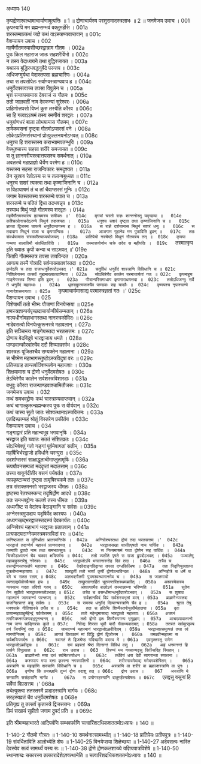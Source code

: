अध्यायः 140

कृपद्रोणाश्वत्थामाचार्याणामुत्पत्तिः ॥ 1 ॥ द्रोणाचार्यस्य परशुरामादस्त्रलाभः ॥ 2 ॥
जनमेजय उवाच ।	001  
कृपस्यापि मम ब्रह्मन्सम्भवं वक्तुमर्हसि ।	001a  
शरस्तम्बात्कथं जज्ञे कथं वाऽस्त्राण्यवाप्तवान् ॥	001c  
वैशम्पायन उवाच ।	002  
महर्षेर्गौतमस्यासीच्छरद्वान्नाम गौतमः ।	002a  
पुत्रः किल महाराज जातः सहशरैर्विभो ॥	002c  
न तस्य वेदाध्ययने तथा बुद्धिरजायत ।	003a  
यथास्य बुद्धिरभवद्धनुर्वेदे परन्तप ॥	003c  
अधिजग्मुर्यथा वेदास्तपसा ब्रह्मचारिणः ।	004a  
तथा स तपसोपेतः सर्वाण्यस्त्राण्यवाप ह ॥	004c  
धनुर्वेदपरत्वाच्च तपसा विपुलेन च ।	005a  
भृशं सन्तापयामास देवराजं स गौतमः ॥	005c  
ततो जालवतीं नाम देवकन्यां सुरेश्वरः ।	006a  
प्राहिणोत्तपसो विघ्नं कुरु तस्येति कौरव ॥	006c  
सा हि गत्वाऽऽश्रमं तस्य रमणीयं शरद्वतः ।	007a  
धनुर्बाणधरं बाला लोभयामास गौतमम् ॥	007c  
तामेकवसनां दृष्ट्वा गौतमोऽप्सरसं वने ।	008a  
लोकेऽप्रतिमसंस्थानां प्रोत्फुल्लनयनोऽभवत् ॥	008c  
धनुश्च हि शरास्तस्य कराभ्यामपतन्भुवि ।	009a  
वेपथुश्चास्य सहसा शरीरे समजायत ॥	009c  
स तु ज्ञानगरीयस्त्वात्तपसश्च समर्थनात् ।	010a  
अवतस्थे महाप्राज्ञो धैर्येण परमेण ह ॥	010c  
यस्तस्य सहसा राजन्विकारः समदृश्यत ।	011a  
तेन सुस्राव रेतोऽस्य स च तन्नान्वबुध्यत ॥	011c  
धनुश्च सशरं त्यक्त्वा तथा कृष्णाजिनानि च ।	012a  
स विहायाश्रमं तं च तां चैवाप्सरसं मुनिः ॥	012c  
जगाम रेतस्तत्तस्य शरस्तम्बे पपात च ।	013a  
शरस्तम्बे च पतितं द्विधा तदभवन्नृप ॥	013c  
तस्याथ मिथुं जज्ञे गौतमस्य शरद्वतः ।	014a  
`महर्षेर्गौतमस्यास्य ह्याश्रमस्य समीपतः ॥'	014c  
मृगयां चरतो राज्ञः शान्तनोस्तु यदृच्छया ॥	014e  
कश्चित्सेनाचरोऽरण्ये मिथुनं तदपश्यत ।	015a  
धनुश्च सशरं दृष्ट्वा तथा कृष्णाजिनानि च ॥	015c  
ज्ञात्वा द्विजस्य चापत्ये धनुर्वेदान्तगस्य ह ।	016a  
स राज्ञे दर्शयामास मिथुनं सशरं धनुः ॥	016c  
स तदादाय मिथुनं राजा च कृपयान्वितः ।	017a  
आजगाम गृहानेव मम पुत्राविति ब्रुवन् ॥	017c  
ततः संवर्धयामास संस्कारैश्चाप्ययोजयत् ।	018a  
प्रातिपेयो नरश्रेष्ठो मिथुनं गौतमस्य तत् ॥	018c  
कृपया यन्मया बालाविमौ संवर्धिताविति ।	019a  
तस्मात्तयोर्नाम चक्रे तदेव स महीपतिः ।	019c  
`तस्मात्कृप इति ख्यातः कृपी कन्या च साऽभवत् ॥'	019e  
पितापि गौतमस्तत्र तपसा तावविन्दत ।	020a  
आगत्य तस्मै गोत्रादि सर्वमाख्यातवांस्तदा ॥	020c  
`कृपोऽपि च तदा राजन्धनुर्वेदपरोऽभवत् ।'	021a  
चतुर्विधं धनुर्वेदं शास्त्राणि विविधानि च ॥	021c  
निशिलेनास्य तत्सर्वं गुह्यमाख्यातवान्पिता ।	022a  
सोऽचिरेणैव कालेन परमाचार्यतां गतः ॥	022c  
कृपमाहूय गाङ्गेयस्तव शिष्या इति ब्रुवन् ।	023a  
पौत्रान्परिसमाधाय कृपमाराधयत्तदा ॥	023c  
ततोऽधिजग्मुः सर्वे ते धनुर्वेदं महारथाः ।	024a  
धृतराष्ट्रात्मजाश्चैव पाण्डवाः सह यादवैः ॥	024c  
वृष्णयश्च नृपाश्चान्ये नानादेशसमागताः ।	025a  
`कृपमाचार्यमासाद्य परमास्त्रज्ञतां गतः ।'	025c  
वैशम्पायन उवाच ।	025  
विशेषार्थी ततो भीष्मः पौत्राणां विनयेप्सया ॥	025e  
इष्वस्त्रज्ञान्पर्यपृच्छदाचार्यान्वीर्यसम्मतान् ।	026a  
नाल्पधीर्नामहाभागस्तथा नानस्त्रकोविदः ॥	026c  
नादेवसत्वो विनयेत्कुरूनस्त्रे महावलान् ।	027a  
इति सञ्चिन्त्य गाङ्गेयस्तदा भरतसत्तमः ॥	027c  
द्रोणाय वेदविदुषे भारद्वाजाय धमते ।	028a  
पाण्डवान्कौरवांश्चैव ददौ शिष्यान्नरर्षभ ॥	028c  
शास्त्रतः पूजितश्चैव सम्यक्तेन महात्मना ।	029a  
स भीष्मेण महाभागस्तुष्टोऽस्त्रविदुषां वरः ॥	029c  
प्रतिजग्राह तान्सर्वाञ्शिष्यत्वेन महायशाः ।	030a  
शिक्षयामास च द्रोणो धनुर्वेदमशेषतः ॥	030c  
तेऽचिरेणैव कालेन सर्वशस्त्रविशारदाः ।	031a  
बभूवुः कौरवा राजन्पाण्डवाश्चामितौजसः ॥	031c  
जनमेजय उवाच ।	032  
कथं समभवद्द्रोणः कथं चास्त्राण्यवाप्तवान् ।	032a  
कथं चागात्कुरून्ब्रह्मन्कस्य पुत्रः स वीर्यवान् ॥	032c  
कथं चास्य सुतो जातः सोश्वत्थामाऽस्त्रवित्तमः ।	033a  
एतदिच्छाम्यहं श्रोतुं विस्तरेण प्रकीर्तय ॥	033c  
वैशम्पायन उवाच ।	034  
गङ्गाद्वारं प्रति महान्बभूव भगवानृषिः ।	034a  
भरद्वाज इति ख्यातः सततं संशितव्रतः ॥	034c  
सोऽभिषेक्तुं गतो गङ्गां पूर्वमेवागतां सतीम् ।	035a  
महर्षिभिर्भरद्वाजो हविर्धाने चरन्पुरा ॥	035c  
ददर्शाप्सरसं साक्षाद्धृताचीमाप्लुतामृषिः ।	036a  
रूपयौवनसम्पन्नां मददृप्तां मदालसाम् ॥	036c  
तस्या वायुर्नदीतीर वसनं पर्यवर्तत ।	037a  
व्यपकृष्टाम्बरां दृष्ट्वा तामृषिश्चकमे ततः ॥	037c  
तत्र संसक्तमनसो भरद्वाजस्य धीमतः ।	038a  
हृष्टस्य रेतश्चस्कन्द तदृषिर्द्रोण आदधे ॥	038c  
ततः समभवद्द्रोणः कलशे तस्य धीमतः ।	039a  
अध्यगीष्ट स वेदांश्च वेदाङ्गानि च सर्वशः ॥	039c  
अग्नेरस्त्रमुपादाय यदृषिर्वेद काश्यपः ।	040a  
अध्यगच्छद्भरद्वाजस्तदस्त्रं देवकार्यतः ॥	040c  
अग्निवेश्यं महाभागं भरद्वाजः प्रतापवान् ।	041a  
प्रत्यपादयदाग्नेयमस्त्रमस्त्रविदां वरः ॥	041c  
`कनिष्ठजातं स मुनिर्भ्राता भ्रातरमन्तिके ।	042a  
अग्निवेश्यस्तथा द्रोणं तदा भरतसत्तम ।'	042c  
भारद्वाजं तदाग्नेयं महास्त्रं प्रत्यपादयत् ॥	042e  
भरद्वाजसखा चासीत्पृषतो नाम पार्थिवः ।	043a  
तस्यापि द्रुपदो नाम तथा समभवत्सुतः ॥	043c  
स नित्यमाश्रमं गत्वा द्रोणेन सह पार्थिवः ।	044a  
चिक्रीडाध्ययनं चैव चकार क्षत्रियर्षभः ॥	044c  
ततो व्यतीते पृषते स राजा द्रुपदोऽभवत् ।	045a  
पञ्चालेषु महाबाहुरुत्तरेषु नरेश्वरः ॥	045c  
भरद्वाजोऽपि भगवानारुरोह दिवं तदा ।	046a  
तत्रैव च वसन्द्रोणस्तपस्तेपे महातपाः ॥	046c  
वेदवेदाङ्गविद्वान्स तपसा दग्धकिल्बिषः ।	047a  
ततः पितृनियुक्तात्मा पुत्रलोभान्महायशाः ॥	047c  
शारद्वतीं ततो भार्यां कृपीं द्रोणोऽन्वविन्दत ।	048a  
अग्निहोत्रे च धर्मे च दमे च सतत रताम् ॥	048c  
अलभद्गौतमी पुत्रमश्वत्थामानमेव च ।	049a  
स जातमात्रो व्यनदद्यथैवोच्चैःश्रवा हयः ॥	049c  
तच्छ्रुत्वान्तर्हितं भूतमन्तरिक्षस्थमब्रवीत् ।	050a  
अश्वस्येवास्य यत्स्थाम नदतः प्रदिशो गतम् ॥	050c  
अश्वत्थामैव बालोऽयं तस्मान्नाम्ना भविष्यति ।	051a  
सुतेन तेन सुप्रीतो भारद्वाजस्ततोऽभवत् ॥	051c  
तत्रैव च वसन्धीमान्धनुर्वेदपरोऽभवत् ।	052a  
स शुश्राव महात्मानं जामदग्न्यं परन्तपम् ॥	052c  
सर्वज्ञानविदं विप्रं सर्वशस्त्रभृतां वरम् ।	053a  
ब्राह्मणेभ्यस्तदा राजन्दित्सन्तं वसु सर्वशः ॥	053c  
स रामस्य धनुर्वेदं दिव्यान्यस्त्राणि चैव ह ।	054a  
श्रुत्वा तेषु मनश्चक्रे नीतिशास्त्रे तथैव च ॥	054c  
ततः स व्रतिभिः शिष्यैस्तपोयुक्तैर्महातपाः ।	055a  
वृतः प्रायान्महावाहुर्महेन्द्रं पर्वतोत्तमम् ॥	055c  
ततो महेन्द्रमासाद्य भारद्वाजो महातपाः ।	056a  
क्षत्रघ्नं तममित्रघ्नमपश्यद्भृगुनन्दनम् ॥	056c  
ततो द्रोणो वृतः शिष्यैरुपगम्य भृगूद्वहम् ।	057a  
आचख्यावात्मनो नाम जन्म चाङ्गिरसः कुले ॥	057c  
निवेद्य शिरसा भूमौ पादौ चैवाभ्यवादयत् ।	058a  
ततस्तं सर्वमुत्सृज्य वनं जिगमिषुं तदा ॥	058c  
जामदग्न्यं महात्मानं भारद्वाजोऽब्रवीदिदम् ।	059a  
भरद्वाजात्समुत्पन्नं तथा त्वं मामयोनिजम् ॥	059c  
आगतं वित्तकामं मां विद्धि द्रोणं द्विजोत्तम ।	060a  
तमब्रवीन्महात्मा स सर्वक्षत्रियमर्दनः ॥	060c  
स्वागतं ते द्विजश्रेष्ठ यदिच्छसि वदस्व मे ।	061a  
एवमुक्तस्तु रामेण भारद्वाजोऽब्रवीद्वचः ॥	061c  
रामं प्रहरतां श्रेष्ठं दित्सन्तं विविधं वसु ।	062a  
अहं धनमनन्तं हि प्रार्थये विपुलव्रत ॥	062c  
राम उवाच ।	063  
हिरण्यं मम यच्चान्यद्वसु किञ्चिदिह स्थितम् ।	063a  
ब्राह्मणेभ्यो मया दत्तं सर्वमेतत्तपोधन ॥	063c  
तथैवेयं धरा देवी सागरान्ता सपत्तना ।	064a  
कश्यपाय मया दत्ता कृत्स्ना नगरमालिनी ॥	064c  
शरीरमात्रमेवाद्य ममेदमवशेषितम् ।	065a  
अस्त्राणि च महार्हाणि शस्त्राणि विविधानि च ॥	065c  
अस्त्राणि वा शरीरं वा ब्रह्मञ्शस्त्राणि वा पुनः ।	066a  
वृणीष्व किं प्रयच्छामि तुभ्यं द्रोण वदाशु तत् ॥	066c  
द्रोण उवाच ।	067  
अस्त्राणि मे समग्राणि ससंहाराणि भार्गव ।	067a  
स प्रयोगरहस्यानि दातुमर्हस्यशेषतः ॥	067c  
`एतद्वसु वसूनां हि सर्वेषां विप्रसत्तम ।'	068a  
तथेत्युक्त्वा ततस्तस्मै प्रादादस्त्राणि भार्गवः ।	068c  
सरहस्यव्रतं चैव धनुर्वेदमशेषतः ॥	068e  
प्रतिगृह्य तु तत्सर्वं कृतास्त्रे द्विजसत्तमः ।	069a  
प्रियं सखायं सुप्रीतो जगाम द्रुपदं प्रति ॥ ॥	069c  

इति श्रीमन्महाभारते आदिपर्वणि सम्भवपर्वणि चत्वारिंशदधिकशततमोऽध्यायः ॥ 140 ॥

1-140-2 गौतमो गौत्रतः ॥ 1-140-10 समर्थनात्सामर्थ्यात् ॥ 1-140-18 प्रातिपेयः प्रतीपपुत्रः ॥ 1-140-19 संवर्धिताविति आलोच्येति शेषः ॥ 1-140-25 विनयेप्सया शिक्षेच्छया ॥ 1-140-27 अदेवसत्वः नास्ति देवस्येव सत्वं सामर्थ्यं यस्य सः ॥ 1-140-38 द्रोणे द्रोणकलशाख्ये यज्ञियपात्रविशेषे ॥ 1-140-50 स्थामशब्दः सकारस्य तत्कारादेशेऽश्वत्थामेति ॥ चत्वारिंशदधिकशततमोऽध्यायः ॥ 140 ॥
